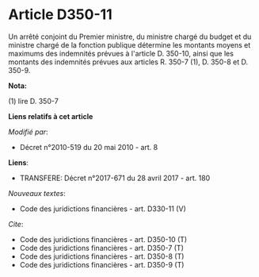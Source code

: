 # Article D350-11

Un arrêté conjoint du Premier ministre, du ministre chargé du budget et du ministre chargé de la fonction publique détermine
les montants moyens et maximums des indemnités prévues à l'article D. 350-10, ainsi que les montants des indemnités prévues
aux articles R. 350-7 (1), D. 350-8 et D. 350-9.

**Nota:**

(1) lire D. 350-7

**Liens relatifs à cet article**

_Modifié par_:

  - Décret n°2010-519 du 20 mai 2010 - art. 8

**Liens**:

  - TRANSFERE: Décret n°2017-671 du 28 avril 2017 - art. 180

_Nouveaux textes_:

  - Code des juridictions financières - art. D330-11 (V)

_Cite_:

  - Code des juridictions financières - art. D350-10 (T)
  - Code des juridictions financières - art. D350-7 (T)
  - Code des juridictions financières - art. D350-8 (T)
  - Code des juridictions financières - art. D350-9 (T)
